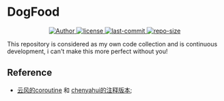 # DogFood
<p align="center">
    <a href="#">
        <img src="https://img.shields.io/badge/Author-AnSwErYWJ-blue" alt="Author">
    </a>
    <a href="#">
        <img src="https://img.shields.io/github/license/AnSwErYWJ/DogFood?color=red" alt="license">
    </a>
    <a href="#">
        <img src="https://img.shields.io/github/last-commit/AnSwErYWJ/DogFood?color=orange" alt="last-commit">
    </a>
    <a href="#">
        <img src="https://img.shields.io/github/repo-size/AnSwErYWJ/DogFood?color=gren" alt="repo-size">
    </a>
</p>

This repository is considered as my own code collection and is continuous development, i can't make this more perfect without you!

## Reference
- [云风的coroutine](https://github.com/cloudwu/coroutine) 和 [chenyahui的注释版本](https://github.com/chenyahui/AnnotatedCode/tree/master/coroutine);